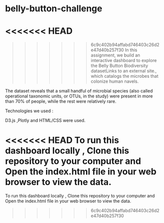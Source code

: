 # belly-button-challenge
<<<<<<< HEAD
=======

>>>>>>> 6c9c402b94affabd746403c26d2e47d40b257f30
In this assignment, we build an interactive dashboard to explore the Belly Button Biodiversity datasetLinks to an external site., which catalogs the microbes that colonize human navels.

The dataset reveals that a small handful of microbial species (also called operational taxonomic units, or OTUs, in the study) were present in more than 70% of people, while the rest were relatively rare.

Technologies we used :

D3.js ,Plotly and HTML/CSS were used. 

<<<<<<< HEAD
To run this dashboard locally , Clone this repository to your computer and Open the index.html file in your web browser to view the data. 
=======
To run this dashboard locally , Clone this repository to your computer and Open the index.html file in your web browser to view the data. 
>>>>>>> 6c9c402b94affabd746403c26d2e47d40b257f30
